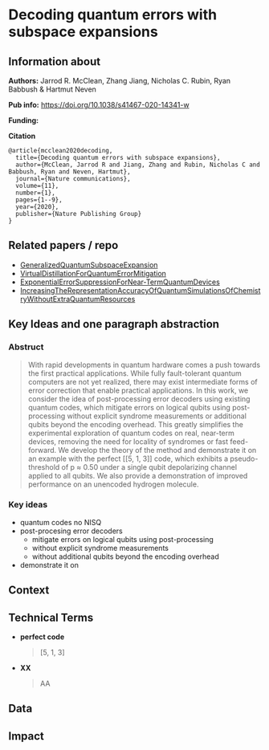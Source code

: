 # Decoding quantum errors with subspace expansions

## Information about
**Authors:**
Jarrod R. McClean, Zhang Jiang, Nicholas C. Rubin, Ryan Babbush & Hartmut Neven

**Pub info:**
https://doi.org/10.1038/s41467-020-14341-w

**Funding:**


**Citation**
```
@article{mcclean2020decoding,
  title={Decoding quantum errors with subspace expansions},
  author={McClean, Jarrod R and Jiang, Zhang and Rubin, Nicholas C and Babbush, Ryan and Neven, Hartmut},
  journal={Nature communications},
  volume={11},
  number={1},
  pages={1--9},
  year={2020},
  publisher={Nature Publishing Group}
}
```

## Related papers / repo
- [GeneralizedQuantumSubspaceExpansion](https://github.com/rum-yasuhiro/papers/blob/main/GeneralizedQuantumSubspaceExpansion.md)
- [VirtualDistillationForQuantumErrorMitigation](https://github.com/rum-yasuhiro/papers/blob/main/VirtualDistillationForQuantumErrorMitigation.md)
- [ExponentialErrorSuppressionForNear-TermQuantumDevices](https://github.com/rum-yasuhiro/papers/blob/main/ExponentialErrorSuppressionForNear-TermQuantumDevices.md)
- [IncreasingTheRepresentationAccuracyOfQuantumSimulationsOfChemistryWithoutExtraQuantumResources](https://github.com/rum-yasuhiro/papers/blob/main/IncreasingTheRepresentationAccuracyOfQuantumSimulationsOfChemistryWithoutExtraQuantumResources.md)

## Key Ideas and one paragraph abstraction

### Abstruct
> With rapid developments in quantum hardware comes a push towards the first practical applications. While fully fault-tolerant quantum computers are not yet realized, there may exist intermediate forms of error correction that enable practical applications. In this work, we consider the idea of post-processing error decoders using existing quantum codes, which mitigate errors on logical qubits using post-processing without explicit syndrome measurements or additional qubits beyond the encoding overhead. This greatly simplifies the experimental exploration of quantum codes on real, near-term devices, removing the need for locality of syndromes or fast feed-forward. We develop the theory of the method and demonstrate it on an example with the perfect [[5, 1, 3]] code, which exhibits a pseudo-threshold of p ≈ 0.50 under a single qubit depolarizing channel applied to all qubits. We also provide a demonstration of improved performance on an unencoded hydrogen molecule.

### Key ideas
- quantum codes no NISQ
- post-procesing error decoders
  - mitigate errors on logical qubits using post-processing
  - without explicit syndrome measurements
  - without additional qubits beyond the encoding overhead
- demonstrate it on 

## Context

## Technical Terms
- **perfect code**
  > [5, 1, 3]

- **XX**
  > AA

## Data

## Impact

